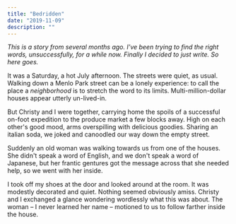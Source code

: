 ```yaml
---
title: "Bedridden"
date: "2019-11-09"
description: ""
---
```


_This is a story from several months ago. I've been trying to find the right words, unsuccessfully, for a while now. Finally I decided to just write. So here goes._

It was a Saturday, a hot July afternoon. The streets were quiet, as usual. Walking down a Menlo Park street can be a lonely experience: to call the place a _neighborhood_ is to stretch the word to its limits. Multi-million-dollar houses appear utterly un-lived-in.

But Christy and I were together, carrying home the spoils of a successful on-foot expedition to the produce market a few blocks away. High on each other's good mood, arms overspilling with delicious goodies. Sharing an italian soda, we joked and canoodled our way down the empty street.

Suddenly an old woman was walking towards us from one of the houses. She didn't speak a word of English, and we don't speak a word of Japanese, but her frantic gentures got the message across that she needed help, so we went with her inside.

I took off my shoes at the door and looked around at the room. It was modestly decorated and quiet. Nothing seemed obviously amiss. Christy and I exchanged a glance wondering wordlessly what this was about. The woman &ndash; I never learned her name &ndash; motioned to us to follow farther inside the house.
